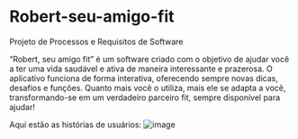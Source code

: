 # Robert-seu-amigo-fit
Projeto de Processos e Requisitos de Software

“Robert, seu amigo fit” é um software criado com o objetivo de ajudar você a ter uma vida saudável e ativa de maneira interessante e prazerosa. O aplicativo funciona de forma interativa, oferecendo sempre novas dicas, desafios e funções. Quanto mais você o utiliza, mais ele se adapta a você, transformando-se em um verdadeiro parceiro fit, sempre disponível para ajudar!

Aqui estão as histórias de usuários:
![image](https://github.com/Rodibre8708/Robert-seu-amigo-fit/assets/150438774/8c3fd56b-d907-4558-af42-aca86c7f6581)
